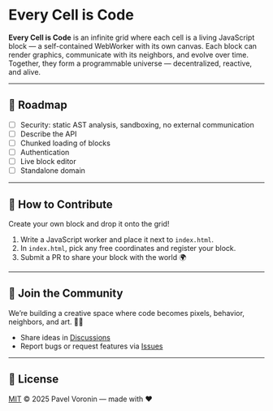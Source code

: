 # Every Cell is Code

**Every Cell is Code** is an infinite grid where each cell is a living JavaScript block — a self-contained WebWorker with its own canvas.
Each block can render graphics, communicate with its neighbors, and evolve over time.
Together, they form a programmable universe — decentralized, reactive, and alive.

---

## 🚧 Roadmap

- [ ] Security: static AST analysis, sandboxing, no external communication
- [ ] Describe the API
- [ ] Chunked loading of blocks
- [ ] Authentication
- [ ] Live block editor
- [ ] Standalone domain

---

## 🧩 How to Contribute

Create your own block and drop it onto the grid!

1. Write a JavaScript worker and place it next to `index.html`.
2. In `index.html`, pick any free coordinates and register your block.
3. Submit a PR to share your block with the world 🌍

---

## 🤝 Join the Community

We’re building a creative space where code becomes pixels, behavior, neighbors, and art. 🎨✨

- Share ideas in [Discussions](https://github.com/pavel-voronin/every-cell-is-code/discussions)
- Report bugs or request features via [Issues](https://github.com/pavel-voronin/every-cell-is-code/issues)

---

## 📜 License

[MIT](LICENSE) © 2025 Pavel Voronin — made with ❤️
